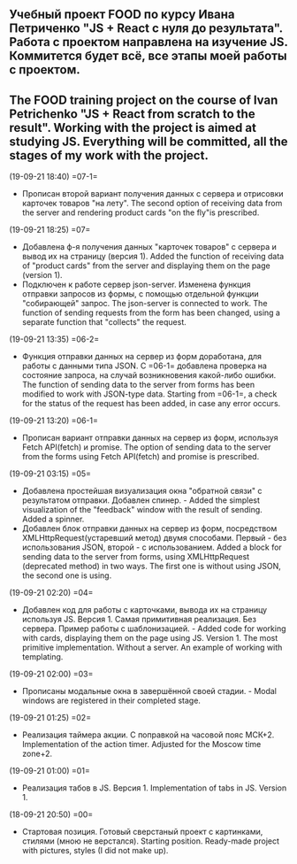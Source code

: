 Учебный проект FOOD по курсу Ивана Петриченко "JS + React с нуля до результата".
Работа с проектом направлена на изучение JS. Коммитется будет всё, все этапы моей работы с проектом.
-----
The FOOD training project on the course of Ivan Petrichenko "JS + React from scratch to the result".
Working with the project is aimed at studying JS. Everything will be committed, all the stages of my work with the project.
-----

(19-09-21 18:40) =07-1=
- Прописан второй вариант получения данных с сервера и отрисовки карточек товаров "на лету". The second option of receiving data from the server and rendering product cards "on the fly"is prescribed.

(19-09-21 18:25) =07=
- Добавлена ф-я получения данных "карточек товаров" с сервера и вывод их на страницу (версия 1). Added the function of receiving data of "product cards" from the server and displaying them on the page (version 1).
- Подключен к работе сервер json-server. Изменена функция отправки запросов из формы, с помощью отдельной функции "собирающей" запрос. The json-server is connected to work. The function of sending requests from the form has been changed, using a separate function that "collects" the request.

(19-09-21 13:35) =06-2=
- Функция отправки данных на сервер из форм доработана, для работы с данными типа JSON. С =06-1= добавлена проверка на состояние запроса, на случай возникновения какой-либо ошибки. The function of sending data to the server from forms has been modified to work with JSON-type data. Starting from =06-1=, a check for the status of the request has been added, in case any error occurs.

(19-09-21 13:20) =06-1=
- Прописан вариант отправки данных на сервер из форм, используя Fetch API(fetch) и promise. The option of sending data to the server from the forms using Fetch API(fetch) and promise is prescribed.

(19-09-21 03:15) =05=
- Добавлена простейшая визуализация окна "обратной связи" с результатом отправки. Добавлен спинер. - Added the simplest visualization of the "feedback" window with the result of sending. Added a spinner.
- Добавлен блок отправки данных на сервер из форм, посредством XMLHttpRequest(устаревший метод) двумя способами. Первый - без использования JSON, второй - с использованием. Added a block for sending data to the server from forms, using XMLHttpRequest (deprecated method) in two ways. The first one is without using JSON, the second one is using.

(19-09-21 02:20) =04=
- Добавлен код для работы с карточками, вывода их на страницу используя JS. Версия 1. Самая примитивная реализация. Без сервера. Пример работы с шаблонизацией. - Added code for working with cards, displaying them on the page using JS. Version 1. The most primitive implementation. Without a server. An example of working with templating.

(19-09-21 02:00) =03=
- Прописаны модальные окна в завершённой своей стадии. - Modal windows are registered in their completed stage.

(19-09-21 01:25) =02=
- Реализация таймера акции. С поправкой на часовой пояс МСК+2. Implementation of the action timer. Adjusted for the Moscow time zone+2.


(19-09-21 01:00) =01=
- Реализация табов в JS. Версия 1. Implementation of tabs in JS. Version 1.


(18-09-21 20:50) =00=
- Стартовая позиция. Готовый сверстаный проект с картинками, стилями (мною не верстался). Starting position. Ready-made project with pictures, styles (I did not make up).
